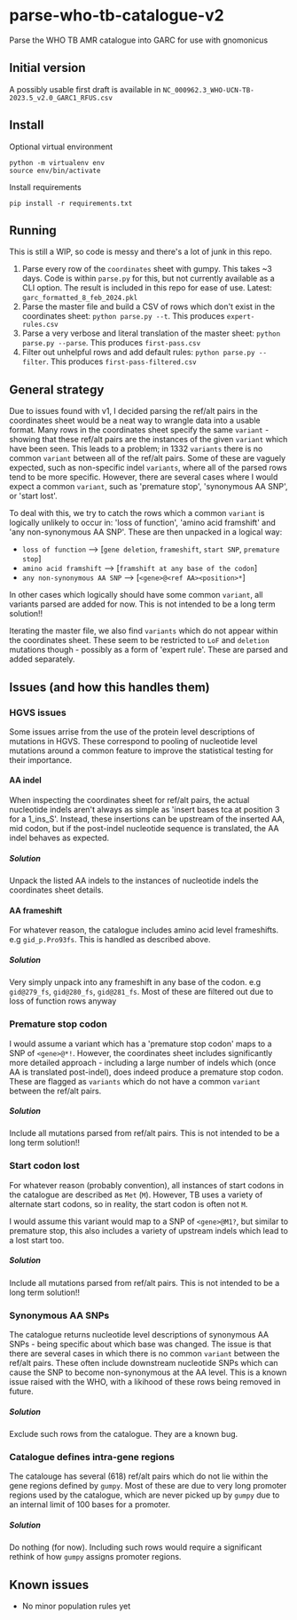 # parse-who-tb-catalogue-v2
Parse the WHO TB AMR catalogue into GARC for use with gnomonicus

## Initial version
A possibly usable first draft is available in `NC_000962.3_WHO-UCN-TB-2023.5_v2.0_GARC1_RFUS.csv`

## Install
Optional virtual environment
```
python -m virtualenv env
source env/bin/activate
```
Install requirements
```
pip install -r requirements.txt
```

## Running
This is still a WIP, so code is messy and there's a lot of junk in this repo. 
1. Parse every row of the `coordinates` sheet with gumpy. This takes ~3 days. Code is within `parse.py` for this, but not currently available as a CLI option. The result is included in this repo for ease of use. Latest: `garc_formatted_8_feb_2024.pkl`
2. Parse the master file and build a CSV of rows which don't exist in the coordinates sheet: `python parse.py --t`. This produces `expert-rules.csv`
3. Parse a very verbose and literal translation of the master sheet: `python parse.py --parse`. This produces `first-pass.csv`
4. Filter out unhelpful rows and add default rules: `python parse.py --filter`. This produces `first-pass-filtered.csv` 


## General strategy
Due to issues found with v1, I decided parsing the ref/alt pairs in the coordinates sheet would be a neat way to wrangle data into a usable format. Many rows in the coordinates sheet specify the same `variant` - showing that these ref/alt pairs are the instances of the given `variant` which have been seen. This leads to a problem; in 1332 `variants` there is no common `variant` between all of the ref/alt pairs. Some of these are vaguely expected, such as non-specific indel `variants`, where all of the parsed rows tend to be more specific. However, there are several cases where I would expect a common `variant`, such as 'premature stop', 'synonymous AA SNP', or 'start lost'. 

To deal with this, we try to catch the rows which a common `variant` is logically unlikely to occur in: 'loss of function', 'amino acid framshift' and 'any non-synonymous AA SNP'. These are then unpacked in a logical way:
* `loss of function` --> [`gene deletion`, `frameshift`, `start SNP`, `premature stop`]
* `amino acid framshift` --> [`framshift at any base of the codon`]
* `any non-synonymous AA SNP` --> [`<gene>@<ref AA><position>*`]

In other cases which logically should have some common `variant`, all variants parsed are added for now. This is not intended to be a long term solution!!

Iterating the master file, we also find `variants` which do not appear within the coordinates sheet. These seem to be restricted to `LoF` and `deletion` mutations though - possibly as a form of 'expert rule'. These are parsed and added separately. 

## Issues (and how this handles them)

### HGVS issues
Some issues arrise from the use of the protein level descriptions of mutations in HGVS. These correspond to pooling of nucleotide level mutations around a common feature to improve the statistical testing for their importance. 

#### AA indel
When inspecting the coordinates sheet for ref/alt pairs, the actual nucleotide indels aren't always as simple as 'insert bases tca at position 3 for a 1_ins_S'. Instead, these insertions can be upstream of the inserted AA, mid codon, but if the post-indel nucleotide sequence is translated, the AA indel behaves as expected.

##### Solution
Unpack the listed AA indels to the instances of nucleotide indels the coordinates sheet details.

#### AA frameshift
For whatever reason, the catalogue includes amino acid level frameshifts. e.g `gid_p.Pro93fs`. This is handled as described above.

##### Solution
Very simply unpack into any frameshift in any base of the codon. e.g `gid@279_fs`, `gid@280_fs`, `gid@281_fs`. Most of these are filtered out due to loss of function rows anyway

### Premature stop codon
I would assume a variant which has a 'premature stop codon' maps to a SNP of `<gene>@*!`. However, the coordinates sheet includes significantly more detailed approach - including a large number of indels which (once AA is translated post-indel), does indeed produce a premature stop codon.
These are flagged as `variants` which do not have a common `variant` between the ref/alt pairs.

##### Solution
Include all mutations parsed from ref/alt pairs. This is not intended to be a long term solution!!

### Start codon lost
For whatever reason (probably convention), all instances of start codons in the catalogue are described as `Met` (`M`). However, TB uses a variety of alternate start codons, so in reality, the start codon is often not `M`.

I would assume this variant would map to a SNP of `<gene>@M1?`, but similar to premature stop, this also includes a variety of upstream indels which lead to a lost start too. 

##### Solution
Include all mutations parsed from ref/alt pairs. This is not intended to be a long term solution!!

### Synonymous AA SNPs
The catalogue returns nucleotide level descriptions of synonymous AA SNPs - being specific about which base was changed. The issue is that there are several cases in which there is no common `variant` between the ref/alt pairs. These often include downstream nucleotide SNPs which can cause the SNP to become non-synonymous at the AA level. This is a known issue raised with the WHO, with a likihood of these rows being removed in future.

##### Solution
Exclude such rows from the catalogue. They are a known bug.

### Catalogue defines intra-gene regions
The catalouge has several (618) ref/alt pairs which do not lie within the gene regions defined by `gumpy`. Most of these are due to very long promoter regions used by the catalogue, which are never picked up by `gumpy` due to an internal limit of 100 bases for a promoter.

##### Solution
Do nothing (for now). Including such rows would require a significant rethink of how `gumpy` assigns promoter regions.


## Known issues
* No minor population rules yet


